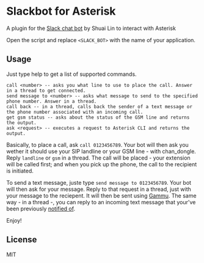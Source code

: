 # Slackbot for Asterisk

A plugin for the <a href="https://github.com/lins05/slackbot">Slack chat bot</a> by Shuai Lin to interact with Asterisk

Open the script and replace ```<SLACK_BOT>``` with the name of your application.

## Usage

Just type help to get a list of supported commands. 

```
call <number> -- asks you what line to use to place the call. Answer in a thread to get connected.
send message to <number> -- asks what message to send to the specified phone number. Answer in a thread.
call back -- in a thread, calls back the sender of a text message or the phone number associated with an incoming call.
get gsm status -- asks about the status of the GSM line and returns the output.
ask <request> -- executes a request to Asterisk CLI and returns the output.
```

Basically, to place a call, ask ```call 0123456789```. Your bot will then ask you wether it should use your SIP landline or your GSM line - with chan_dongle. Reply ```landline``` or ```gsm``` in a thread. The call will be placed - your extension will be called first; and when you pick up the phone, the call to the recipient is initiated.

To send a text message, juste type ```send message to 0123456789```. Your bot will then ask for your message. Reply to that request in a thread, just with your message to the reciepent. It will then be sent using <a href="https://wammu.eu/gammu/">Gammu</a>. The same way - in a thread -, you can reply to an incoming text message that your've been previously <a href="https://github.com/Casualtek/Asterisk-Notify-Slack">notified of</a>.

Enjoy!

License
----

MIT
